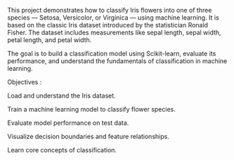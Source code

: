 This project demonstrates how to classify Iris flowers into one of three species — Setosa, Versicolor, or Virginica — using machine learning. It is based on the classic Iris dataset introduced by the statistician Ronald Fisher. The dataset includes measurements like sepal length, sepal width, petal length, and petal width.

The goal is to build a classification model using Scikit-learn, evaluate its performance, and understand the fundamentals of classification in machine learning.

Objectives :

Load and understand the Iris dataset.

Train a machine learning model to classify flower species.

Evaluate model performance on test data.

Visualize decision boundaries and feature relationships.

Learn core concepts of classification.
